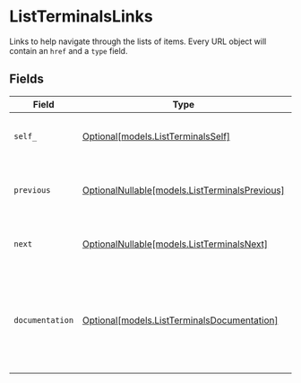 # ListTerminalsLinks

Links to help navigate through the lists of items. Every URL object will contain an `href` and a `type` field.


## Fields

| Field                                                                                      | Type                                                                                       | Required                                                                                   | Description                                                                                |
| ------------------------------------------------------------------------------------------ | ------------------------------------------------------------------------------------------ | ------------------------------------------------------------------------------------------ | ------------------------------------------------------------------------------------------ |
| `self_`                                                                                    | [Optional[models.ListTerminalsSelf]](../models/listterminalsself.md)                       | :heavy_minus_sign:                                                                         | The URL to the current set of items.                                                       |
| `previous`                                                                                 | [OptionalNullable[models.ListTerminalsPrevious]](../models/listterminalsprevious.md)       | :heavy_minus_sign:                                                                         | The previous set of items, if available.                                                   |
| `next`                                                                                     | [OptionalNullable[models.ListTerminalsNext]](../models/listterminalsnext.md)               | :heavy_minus_sign:                                                                         | The next set of items, if available.                                                       |
| `documentation`                                                                            | [Optional[models.ListTerminalsDocumentation]](../models/listterminalsdocumentation.md)     | :heavy_minus_sign:                                                                         | In v2 endpoints, URLs are commonly represented as objects with an `href` and `type` field. |
